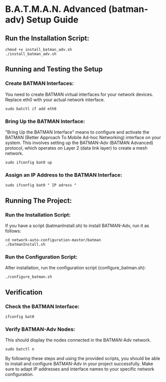 # B.A.T.M.A.N. Advanced (batman-adv) Setup Guide

## Run the Installation Script:
```
chmod +x install_batman_adv.sh
./install_batman_adv.sh
```
## Running and Testing the Setup

### Create BATMAN Interfaces:
You need to create BATMAN virtual interfaces for your network devices. Replace eth0 with your actual network interface.
```
sudo batctl if add eth0
```

### Bring Up the BATMAN Interface:
"Bring Up the BATMAN Interface" means to configure and activate the BATMAN (Better Approach To Mobile Ad-hoc Networking) interface on your system. This involves setting up the BATMAN-Adv (BATMAN Advanced) protocol, which operates on Layer 2 (data link layer) to create a mesh network.
```
sudo ifconfig bat0 up
```

### Assign an IP Address to the BATMAN Interface:
```
sudo ifconfig bat0 " IP adress "
```

## Running The Project:

### Run the Installation Script:
If you have a script (batmanInstall.sh) to install BATMAN-Adv, run it as follows:
```
cd network-auto-configuration-master/batman
./batmanInstall.sh
```
### Run the Configuration Script:

After installation, run the configuration script (configure_batman.sh):
```
./configure_batman.sh
```

## Verification

### Check the BATMAN Interface:
```
ifconfig bat0
```

### Verify BATMAN-Adv Nodes: 
This should display the nodes connected in the BATMAN-Adv network.
```
sudo batctl n
```
By following these steps and using the provided scripts, you should be able to install and configure BATMAN-Adv in your project successfully. Make sure to adapt IP addresses and interface names to your specific network configuration.
